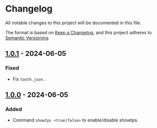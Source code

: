 # Changelog

All notable changes to this project will be documented in this file.

The format is based on [Keep a Changelog](https://keepachangelog.com/en/1.0.0/),
and this project adheres to [Semantic Versioning](https://semver.org/spec/v2.0.0.html).

## [1.0.1] - 2024-06-05

### Fixed

+ Fix `tooth.json` .

## [1.0.0] - 2024-06-05

### Added

+ Command `showtps <true|false>` to enable/disable showtps.

[1.0.1]: https://github.com/odorajbotoj/showtps/compare/v1.0.0...v1.0.1
[1.0.0]: https://github.com/odorajbotoj/showtps/releases/tag/v1.0.0
